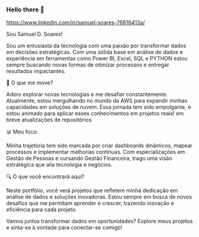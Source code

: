 ### Hello there 👋 
https://www.linkedin.com/in/samuel-soares-76816413a/

Sou Samuel D. Soares!

Sou um entusiasta da tecnologia com uma paixão por transformar dados em decisões estratégicas. Com uma sólida base em análise de dados e experiência em ferramentas como Power BI, Excel, SQL e PYTHON estou sempre buscando novas formas de otimizar processos e entregar resultados impactantes.

🚀 O que me move?

Adoro explorar novas tecnologias e me desafiar constantemente. Atualmente, estou mergulhando no mundo da AWS para expandir minhas capacidades em soluções de nuvem. Essa jornada tem sido empolgante, e estou animado para aplicar esses conhecimentos em projetos reais! em breve atualizações de repositórios.

📊 Meu foco:

Minha trajetória tem sido marcada por criar dashboards dinâmicos, mapear processos e implementar melhorias contínuas. Com especializações em Gestão de Pessoas e cursando Gestão Financeira, trago uma visão estratégica que alia tecnologia e negócios.

🔍 O que você encontrará aqui?

Neste portfólio, você verá projetos que refletem minha dedicação em análise de dados e soluções inovadoras. Estou sempre em busca de novos desafios que me permitam aprender e crescer, trazendo inovação e eficiência para cada projeto.

Vamos juntos transformar dados em oportunidades? Explore meus projetos e sinta-se à vontade para conectar-se comigo!
